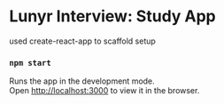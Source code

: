 # Lunyr Interview: Study App

used create-react-app to scaffold setup

### `npm start`

Runs the app in the development mode.<br>
Open [http://localhost:3000](http://localhost:3000) to view it in the browser.

